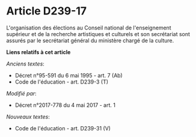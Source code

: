 # Article D239-17

L'organisation des élections au Conseil national de l'enseignement supérieur et de la recherche artistiques et culturels et
son secrétariat sont assurés par le secrétariat général du ministère chargé de la culture.

**Liens relatifs à cet article**

_Anciens textes_:

  - Décret n°95-591 du 6 mai 1995 - art. 7 (Ab)
  - Code de l'éducation - art. D239-3 (T)

_Modifié par_:

  - Décret n°2017-778 du 4 mai 2017 - art. 1

_Nouveaux textes_:

  - Code de l'éducation - art. D239-31 (V)
